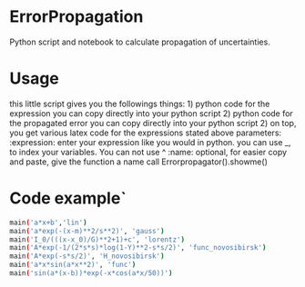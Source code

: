 # ErrorPropagation

Python script and notebook to calculate propagation of uncertainties.

# Usage

this little script gives you the followings things: 1) python code for the expression you can copy directly into your python script 2) python code for the propagated error you can copy directly into your python script 2) on top, you get various latex code for the expressions stated above
parameters:
:expression: enter your expression like you would in python. you can use <variable>\_<index>, to index your variables. You can not use ^
:name: optional, for easier copy and paste, give the function a name
call Errorpropagator(<expression>).showme()

# Code example`

```sh
main('a*x+b','lin')
main('a*exp(-(x-m)**2/s**2)', 'gauss')
main('I_0/(((x-x_0)/G)**2+1)+c', 'lorentz')
main('A*exp(-1/(2*s*s)*log(1-Y)**2-s*s/2)', 'func_novosibirsk')
main('A*exp(-s*s/2)', 'H_novosibirsk')
main('a*x*sin(a*x**2)', 'func')
main('sin(a*(x-b))*exp(-x*cos(a*x/50))')
```

